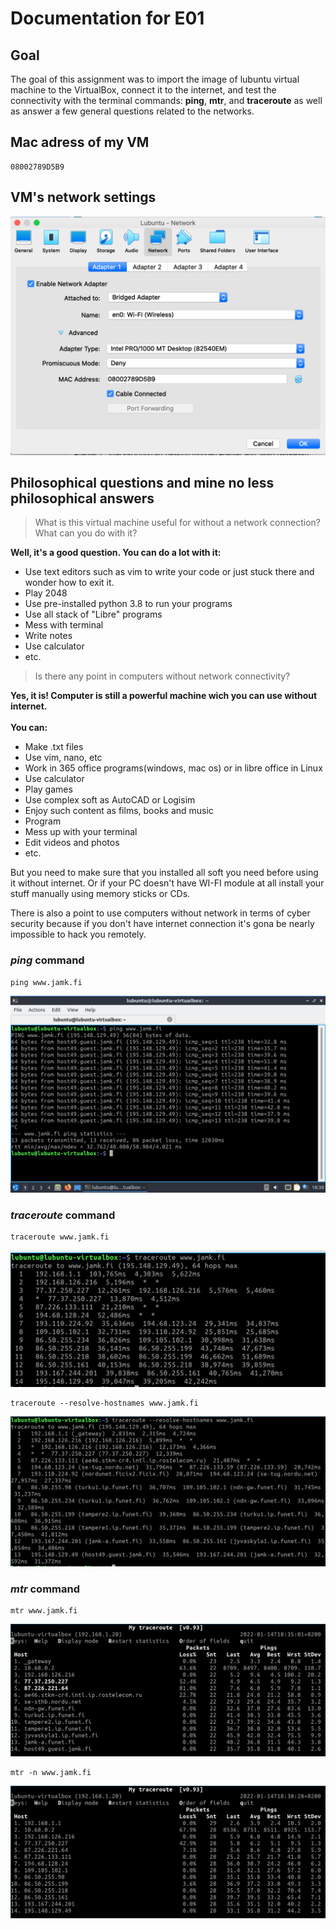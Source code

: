 # Documentation for E01

## Goal

The goal of this assignment was to import the image of lubuntu virtual machine to the VirtualBox, connect it to the internet, and test the connectivity with the terminal commands: **ping**, **mtr**, and **traceroute** as well as answer a few general questions related to the networks.

## Mac adress of my VM

```
08002789D5B9
```
## VM's network settings

![](/documentation/E01/networkst.png)

## Philosophical questions and mine no less philosophical answers 

> What is this virtual machine useful for without a network connection? What can you do with it?

**Well, it's a good question. You can do a lot with it:**

* Use text editors such as vim to write your code or just stuck there and wonder how to exit it.
* Play 2048
* Use pre-installed python 3.8 to run your programs 
* Use all stack of "Libre" programs 
* Mess with terminal
* Write notes
* Use calculator
* etc.
> Is there any point in computers without network connectivity?

**Yes, it is! Computer is still a powerful machine wich you can use without internet.** 
\
\
**You can:**

* Make .txt files
* Use vim, nano, etc
* Work in 365 office programs(windows, mac os) or in libre office in Linux
* Use calculator 
* Play games 
* Use complex soft as AutoCAD or Logisim 
* Enjoy such content as films, books and music
* Program 
* Mess up with your terminal
* Edit videos and photos 
* etc.

But you need to make sure that you installed all soft you need before using it without internet. Or if your PC doesn't have WI-FI module at all install your stuff manually using memory sticks or CDs.

There is also a point to use computers without network in terms of cyber security because if you don't have internet connection it's gona be nearly impossible to hack you remotely. 

### ***ping*** command 

```
ping www.jamk.fi
```

![](/documentation/E01/ping.png)


### ***traceroute*** command 

```
traceroute www.jamk.fi
```

![](/documentation/E01/traceroute.png)

```
traceroute --resolve-hostnames www.jamk.fi
```
![](/documentation/E01/traceroute2.png)


###  ***mtr*** command 

```
mtr www.jamk.fi
```

![](/documentation/E01/mtr.png)

```
mtr -n www.jamk.fi
```

![](/documentation/E01/mtr-n.png)


